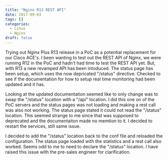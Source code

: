 ```yaml
---
title: "Nginx R13 REST API"
date: 2017-09-03
tags: []
categories:
  - Linux
  - Nginx
draft: false
---
```


Trying out Nginx Plus R13 release in a PoC as a potential replacement for our Cisco ACE's. I been wanting to test out the REST API of Nginx, we were running R12 in the PoC and hadn't had time to test the REST API yet. But, with R13 a new revamped API has been intoduced. The status page has been setup, which uses the now depricated "/status" directive. Checked to see if the documentation for how to setup real time monitoring had been updated and it has.

Looking at the updated documentation seemed like to only change was to swap the "/status" location with a "/api" location. I did this one on of the PoC servers and the status pages was not loading and making a rest call was also not working. The status page stated it could not read the "/status" location. This seemed strange to me since that was supposed to deprecated and the documentaiton made no memtion to it. I decided to restart the services, still same issue.

I decided to add the "/status" location back to the conf file and reloaded the configuration. The status page loaded with the statistics and a rest call also worked. Seems odd to me to need to declare the "/status" location. I have raised this issue with the pre-sales engineer for clarification.